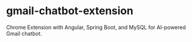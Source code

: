 # gmail-chatbot-extension
Chrome Extension with Angular, Spring Boot, and MySQL for AI-powered Gmail chatbot.
